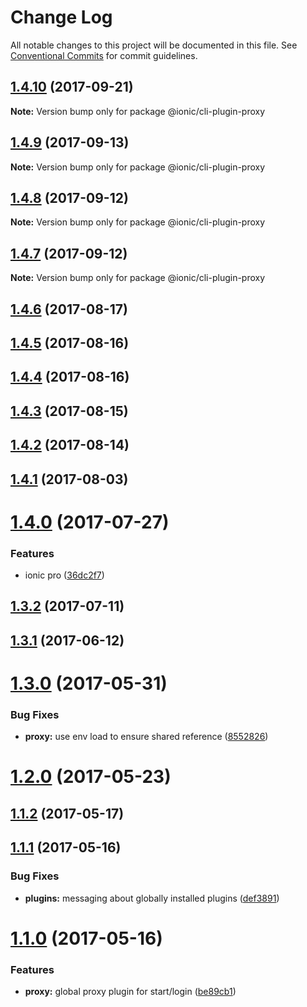 # Change Log

All notable changes to this project will be documented in this file.
See [Conventional Commits](https://conventionalcommits.org) for commit guidelines.

<a name="1.4.10"></a>
## [1.4.10](https://github.com/ionic-team/ionic-cli/compare/@ionic/cli-plugin-proxy@1.4.9...@ionic/cli-plugin-proxy@1.4.10) (2017-09-21)




**Note:** Version bump only for package @ionic/cli-plugin-proxy

<a name="1.4.9"></a>
## [1.4.9](https://github.com/ionic-team/ionic-cli/compare/@ionic/cli-plugin-proxy@1.4.8...@ionic/cli-plugin-proxy@1.4.9) (2017-09-13)




**Note:** Version bump only for package @ionic/cli-plugin-proxy

<a name="1.4.8"></a>
## [1.4.8](https://github.com/ionic-team/ionic-cli/compare/@ionic/cli-plugin-proxy@1.4.7...@ionic/cli-plugin-proxy@1.4.8) (2017-09-12)




**Note:** Version bump only for package @ionic/cli-plugin-proxy

<a name="1.4.7"></a>
## [1.4.7](https://github.com/ionic-team/ionic-cli/compare/@ionic/cli-plugin-proxy@1.4.6...@ionic/cli-plugin-proxy@1.4.7) (2017-09-12)




**Note:** Version bump only for package @ionic/cli-plugin-proxy

<a name="1.4.6"></a>
## [1.4.6](https://github.com/ionic-team/ionic-cli/compare/@ionic/cli-plugin-proxy@1.4.5...@ionic/cli-plugin-proxy@1.4.6) (2017-08-17)




<a name="1.4.5"></a>
## [1.4.5](https://github.com/ionic-team/ionic-cli/compare/@ionic/cli-plugin-proxy@1.4.4...@ionic/cli-plugin-proxy@1.4.5) (2017-08-16)




<a name="1.4.4"></a>
## [1.4.4](https://github.com/ionic-team/ionic-cli/compare/@ionic/cli-plugin-proxy@1.4.3...@ionic/cli-plugin-proxy@1.4.4) (2017-08-16)




<a name="1.4.3"></a>
## [1.4.3](https://github.com/ionic-team/ionic-cli/compare/@ionic/cli-plugin-proxy@1.4.2...@ionic/cli-plugin-proxy@1.4.3) (2017-08-15)




<a name="1.4.2"></a>
## [1.4.2](https://github.com/ionic-team/ionic-cli/compare/@ionic/cli-plugin-proxy@1.4.1...@ionic/cli-plugin-proxy@1.4.2) (2017-08-14)




<a name="1.4.1"></a>
## [1.4.1](https://github.com/ionic-team/ionic-cli/compare/@ionic/cli-plugin-proxy@1.4.0...@ionic/cli-plugin-proxy@1.4.1) (2017-08-03)




<a name="1.4.0"></a>
# [1.4.0](https://github.com/ionic-team/ionic-cli/compare/@ionic/cli-plugin-proxy@1.3.2...@ionic/cli-plugin-proxy@1.4.0) (2017-07-27)


### Features

* ionic pro ([36dc2f7](https://github.com/ionic-team/ionic-cli/commit/36dc2f7))




<a name="1.3.2"></a>
## [1.3.2](https://github.com/ionic-team/ionic-cli/compare/@ionic/cli-plugin-proxy@1.3.1...@ionic/cli-plugin-proxy@1.3.2) (2017-07-11)




<a name="1.3.1"></a>
## [1.3.1](https://github.com/ionic-team/ionic-cli/compare/@ionic/cli-plugin-proxy@1.3.0...@ionic/cli-plugin-proxy@1.3.1) (2017-06-12)




<a name="1.3.0"></a>
# [1.3.0](https://github.com/ionic-team/ionic-cli/compare/@ionic/cli-plugin-proxy@1.2.0...@ionic/cli-plugin-proxy@1.3.0) (2017-05-31)


### Bug Fixes

* **proxy:** use env load to ensure shared reference ([8552826](https://github.com/ionic-team/ionic-cli/commit/8552826))




<a name="1.2.0"></a>
# [1.2.0](https://github.com/ionic-team/ionic-cli/compare/@ionic/cli-plugin-proxy@1.1.2...@ionic/cli-plugin-proxy@1.2.0) (2017-05-23)




<a name="1.1.2"></a>
## [1.1.2](https://github.com/ionic-team/ionic-cli/compare/@ionic/cli-plugin-proxy@1.1.1...@ionic/cli-plugin-proxy@1.1.2) (2017-05-17)




<a name="1.1.1"></a>
## [1.1.1](https://github.com/ionic-team/ionic-cli/compare/@ionic/cli-plugin-proxy@1.1.0...@ionic/cli-plugin-proxy@1.1.1) (2017-05-16)


### Bug Fixes

* **plugins:** messaging about globally installed plugins ([def3891](https://github.com/ionic-team/ionic-cli/commit/def3891))




<a name="1.1.0"></a>
# [1.1.0](https://github.com/ionic-team/ionic-cli/compare/@ionic/cli-plugin-proxy@1.0.0...@ionic/cli-plugin-proxy@1.1.0) (2017-05-16)


### Features

* **proxy:** global proxy plugin for start/login ([be89cb1](https://github.com/ionic-team/ionic-cli/commit/be89cb1))
